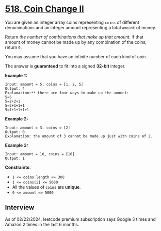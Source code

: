 # [518. Coin Change II](https://leetcode.com/problems/coin-change-ii/)

You are given an integer array coins representing `coins` of different denominations and an integer amount representing a total `amount` of money.

Return _the number of combinations that make up that amount_. If that amount of money cannot be made up by any combination of the coins, return `0`.

You may assume that you have an infinite number of each kind of coin.

The answer is **guaranteed** to fit into a signed **32-bit** integer.


**Example 1:**
```
Input: amount = 5, coins = [1, 2, 5]
Output: 4
Explanation:** there are four ways to make up the amount:
5=5
5=2+2+1
5=2+1+1+1
5=1+1+1+1+1
```
**Example 2:**
```
Input: amount = 3, coins = [2]
Output: 0
Explanation: the amount of 3 cannot be made up just with coins of 2.
```
**Example 3:**
```
Input: amount = 10, coins = [10]
Output: 1
```
**Constraints:**
* `1 <= coins.length <= 300`
* `1 <= coins[i] <= 5000`
* All the values of `coins` are **unique**.
* `0 <= amount <= 5000`

## Interview
As of 02/22/2024, leetcode premium subscription says Google 3 times and Amazon 2 times in the last 6 months.
